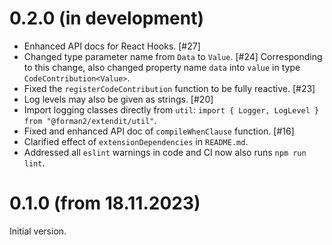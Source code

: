 # 0.2.0 (in development)

* Enhanced API docs for React Hooks. [#27]
* Changed type parameter name from `Data` to `Value`. [#24]
  Corresponding to this change, also changed property name `data`
  into `value` in type `CodeContribution<Value>`. 
* Fixed the `registerCodeContribution` function to be fully reactive. [#23]
* Log levels may also be given as strings. [#20]
* Import logging classes directly from `util`: 
  `import { Logger, LogLevel } from "@forman2/extendit/util"`.
* Fixed and enhanced API doc of `compileWhenClause` function. [#16]
* Clarified effect of `extensionDependencies` in `README.md`.
* Addressed all `eslint` warnings in code and CI now also runs `npm run lint`.

# 0.1.0 (from 18.11.2023)

Initial version.
